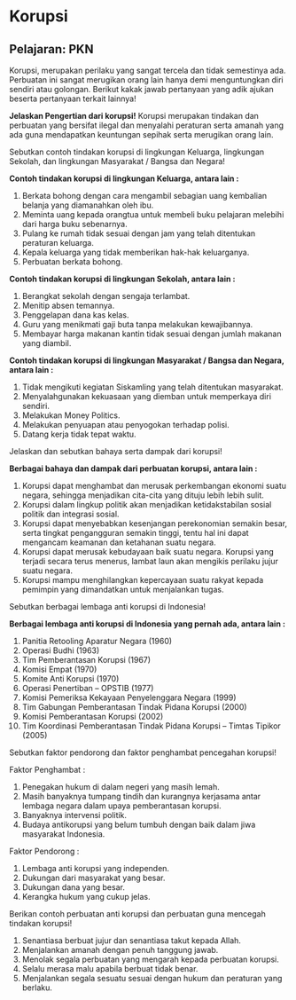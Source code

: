 # Korupsi
Pelajaran: PKN
---
Korupsi, merupakan perilaku yang sangat tercela dan tidak semestinya ada. Perbuatan ini sangat merugikan orang lain hanya demi menguntungkan diri sendiri atau golongan. Berikut kakak jawab pertanyaan yang adik ajukan beserta pertanyaan terkait lainnya!

**Jelaskan Pengertian dari korupsi!**
Korupsi merupakan tindakan dan perbuatan yang bersifat ilegal dan menyalahi peraturan serta amanah yang ada guna mendapatkan keuntungan sepihak serta merugikan orang lain.

Sebutkan contoh tindakan korupsi di lingkungan Keluarga, lingkungan Sekolah, dan lingkungan Masyarakat / Bangsa dan Negara!

**Contoh tindakan korupsi di lingkungan Keluarga, antara lain :**
1. Berkata bohong dengan cara mengambil sebagian uang kembalian belanja yang diamanahkan oleh ibu.
2. Meminta uang kepada orangtua untuk membeli buku pelajaran melebihi dari harga buku sebenarnya.
3. Pulang ke rumah tidak sesuai dengan jam yang telah ditentukan peraturan keluarga.
4. Kepala keluarga yang tidak memberikan hak-hak keluarganya.
5. Perbuatan berkata bohong.

**Contoh tindakan korupsi di lingkungan Sekolah, antara lain :**
1. Berangkat sekolah dengan sengaja terlambat.
2. Menitip absen temannya.
3. Penggelapan dana kas kelas.
4. Guru yang menikmati gaji buta tanpa melakukan kewajibannya.
5. Membayar harga makanan kantin tidak sesuai dengan jumlah makanan yang diambil.

**Contoh tindakan korupsi di lingkungan Masyarakat / Bangsa dan Negara, antara lain :**
1. Tidak mengikuti kegiatan Siskamling yang telah ditentukan masyarakat.
2. Menyalahgunakan kekuasaan yang diemban untuk memperkaya diri sendiri.
3. Melakukan Money Politics.
4. Melakukan penyuapan atau penyogokan terhadap polisi.
5. Datang kerja tidak tepat waktu.

Jelaskan dan sebutkan bahaya serta dampak dari korupsi!

**Berbagai bahaya dan dampak dari perbuatan korupsi, antara lain :**
1. Korupsi dapat menghambat dan merusak perkembangan ekonomi suatu negara, sehingga menjadikan cita-cita yang dituju lebih lebih sulit.
2. Korupsi dalam lingkup politik akan menjadikan ketidakstabilan sosial politik dan integrasi sosial.
3. Korupsi dapat menyebabkan kesenjangan perekonomian semakin besar, serta tingkat pengangguran semakin tinggi, tentu hal ini dapat mengancam keamanan dan ketahanan suatu negara.
4. Korupsi dapat merusak kebudayaan baik suatu negara. Korupsi yang terjadi secara terus menerus, lambat laun akan mengikis perilaku jujur suatu negara.
5. Korupsi mampu menghilangkan kepercayaan suatu rakyat kepada pemimpin yang dimandatkan untuk menjalankan tugas.

Sebutkan berbagai lembaga anti korupsi di Indonesia!

**Berbagai lembaga anti korupsi di Indonesia yang pernah ada, antara lain :**
1. Panitia Retooling Aparatur Negara (1960)
2. Operasi Budhi (1963)
3. Tim Pemberantasan Korupsi (1967)
4. Komisi Empat (1970)
5. Komite Anti Korupsi (1970)
6. Operasi Penertiban – OPSTIB (1977)
7. Komisi Pemeriksa Kekayaan Penyelenggara Negara (1999)
8. Tim Gabungan Pemberantasan Tindak Pidana Korupsi (2000)
9. Komisi Pemberantasan Korupsi (2002)
10. Tim Koordinasi Pemberantasan Tindak Pidana Korupsi – Timtas Tipikor (2005)

Sebutkan faktor pendorong dan faktor penghambat pencegahan korupsi!

Faktor Penghambat :
1. Penegakan hukum di dalam negeri yang masih lemah.
2. Masih banyaknya tumpang tindih dan kurangnya kerjasama antar lembaga negara dalam upaya pemberantasan korupsi.
3. Banyaknya intervensi politik.
4. Budaya antikorupsi yang belum tumbuh dengan baik dalam jiwa masyarakat Indonesia.

Faktor Pendorong :
1. Lembaga anti korupsi yang independen.
2. Dukungan dari masyarakat yang besar.
3. Dukungan dana yang besar.
4. Kerangka hukum yang cukup jelas.

Berikan contoh perbuatan anti korupsi dan perbuatan guna mencegah tindakan korupsi!
1. Senantiasa berbuat jujur dan senantiasa takut kepada Allah.
2. Menjalankan amanah dengan penuh tanggung jawab.
3. Menolak segala perbuatan yang mengarah kepada perbuatan korupsi.
4. Selalu merasa malu apabila berbuat tidak benar.
5. Menjalankan segala sesuatu sesuai dengan hukum dan peraturan yang berlaku.
